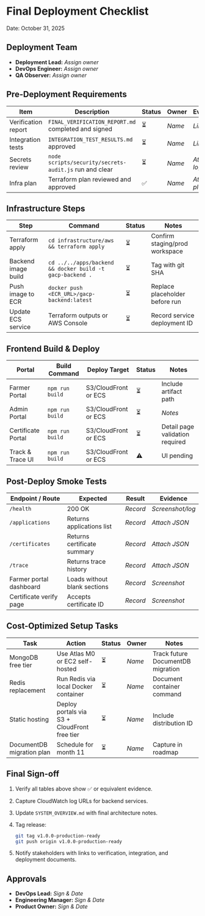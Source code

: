 # Final Deployment Checklist

Date: October 31, 2025

## Deployment Team

- **Deployment Lead:** _Assign owner_
- **DevOps Engineer:** _Assign owner_
- **QA Observer:** _Assign owner_

## Pre-Deployment Requirements

| Item | Description | Status | Owner | Evidence |
|------|-------------|--------|-------|----------|
| Verification report | `FINAL_VERIFICATION_REPORT.md` completed and signed | ⏳ | _Name_ | _Link_ |
| Integration tests | `INTEGRATION_TEST_RESULTS.md` approved | ⏳ | _Name_ | _Link_ |
| Secrets review | `node scripts/security/secrets-audit.js` run and clear | ⏳ | _Name_ | _Attach log_ |
| Infra plan | Terraform plan reviewed and approved | ✅ | _Name_ | _Attach plan_ |

## Infrastructure Steps

| Step | Command | Status | Notes |
|------|---------|--------|-------|
| Terraform apply | `cd infrastructure/aws && terraform apply` | ⏳ | Confirm staging/prod workspace |
| Backend image build | `cd ../../apps/backend && docker build -t gacp-backend .` | ⏳ | Tag with git SHA |
| Push image to ECR | `docker push <ECR_URL>/gacp-backend:latest` | ⏳ | Replace placeholder before run |
| Update ECS service | Terraform outputs or AWS Console | ⏳ | Record service deployment ID |

## Frontend Build & Deploy

| Portal | Build Command | Deploy Target | Status | Notes |
|--------|---------------|---------------|--------|-------|
| Farmer Portal | `npm run build` | S3/CloudFront or ECS | ⏳ | Include artifact path |
| Admin Portal | `npm run build` | S3/CloudFront or ECS | ⏳ | _Notes_ |
| Certificate Portal | `npm run build` | S3/CloudFront or ECS | ⏳ | Detail page validation required |
| Track & Trace UI | `npm run build` | S3/CloudFront or ECS | ⚠️ | UI pending |

## Post-Deploy Smoke Tests

| Endpoint / Route | Expected | Result | Evidence |
|------------------|----------|--------|----------|
| `/health` | 200 OK | _Record_ | _Screenshot/log_ |
| `/applications` | Returns applications list | _Record_ | _Attach JSON_ |
| `/certificates` | Returns certificate summary | _Record_ | _Attach JSON_ |
| `/trace` | Returns trace history | _Record_ | _Attach JSON_ |
| Farmer portal dashboard | Loads without blank sections | _Record_ | _Screenshot_ |
| Certificate verify page | Accepts certificate ID | _Record_ | _Screenshot_ |

## Cost-Optimized Setup Tasks

| Task | Action | Status | Owner | Notes |
|------|--------|--------|-------|-------|
| MongoDB free tier | Use Atlas M0 or EC2 self-hosted | ⏳ | _Name_ | Track future DocumentDB migration |
| Redis replacement | Run Redis via local Docker container | ⏳ | _Name_ | Document container command |
| Static hosting | Deploy portals via S3 + CloudFront free tier | ⏳ | _Name_ | Include distribution ID |
| DocumentDB migration plan | Schedule for month 11 | ⏳ | _Name_ | Capture in roadmap |

## Final Sign-off

1. Verify all tables above show ✅ or equivalent evidence.
2. Capture CloudWatch log URLs for backend services.
3. Update `SYSTEM_OVERVIEW.md` with final architecture notes.
4. Tag release:

   ```bash
   git tag v1.0.0-production-ready
   git push origin v1.0.0-production-ready
   ```

5. Notify stakeholders with links to verification, integration, and deployment documents.

## Approvals

- **DevOps Lead:** _Sign & Date_
- **Engineering Manager:** _Sign & Date_
- **Product Owner:** _Sign & Date_
